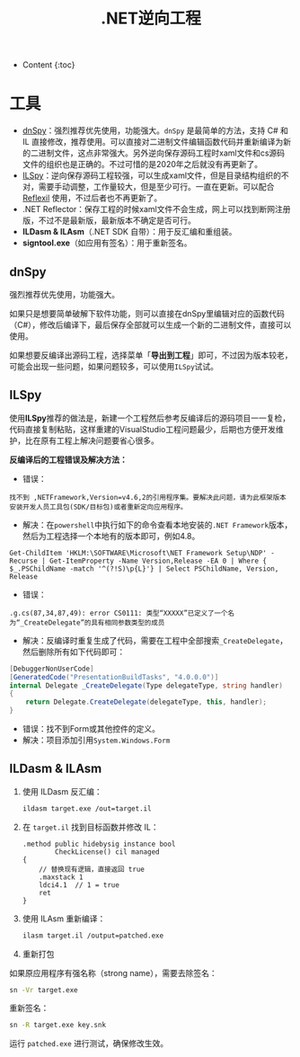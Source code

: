 ﻿---
layout:		post
category:	"sec"
title:		".NET逆向工程"

tags:		[]
---
- Content
{:toc}


# 工具

- [dnSpy](https://github.com/dnSpy/dnSpy)：强烈推荐优先使用，功能强大。`dnSpy` 是最简单的方法，支持 C# 和 IL 直接修改，推荐使用。可以直接对二进制文件编辑函数代码并重新编译为新的二进制文件，这点非常强大。另外逆向保存源码工程时xaml文件和cs源码文件的组织也是正确的。不过可惜的是2020年之后就没有再更新了。
- [ILSpy](https://github.com/icsharpcode/ILSpy)：逆向保存源码工程较强，可以生成xaml文件，但是目录结构组织的不对，需要手动调整，工作量较大，但是至少可行。一直在更新。可以配合 [Reflexil](https://github.com/sailro/Reflexil) 使用，不过后者也不再更新了。
- .NET Reflector：保存工程的时候xaml文件不会生成，网上可以找到断网注册版，不过不是最新版，最新版本不确定是否可行。
- **ILDasm & ILAsm**（.NET SDK 自带）：用于反汇编和重组装。
- **signtool.exe**（如应用有签名）：用于重新签名。

## dnSpy

强烈推荐优先使用，功能强大。

如果只是想要简单破解下软件功能，则可以直接在dnSpy里编辑对应的函数代码（C#），修改后编译下，最后保存全部就可以生成一个新的二进制文件，直接可以使用。

如果想要反编译出源码工程，选择菜单「**导出到工程**」即可，不过因为版本较老，可能会出现一些问题，如果问题较多，可以使用`ILSpy`试试。



## ILSpy

使用**ILSpy**推荐的做法是，新建一个工程然后参考反编译后的源码项目一一复检，代码直接复制粘贴，这样重建的VisualStudio工程问题最少，后期也方便开发维护，比在原有工程上解决问题要省心很多。

**反编译后的工程错误及解决方法：**

- 错误：

```
找不到 ,NETFramework,Version=v4.6,2的引用程序集。要解决此问题，请为此框架版本安装开发人员工具包(SDK/目标包)或者重新定向应用程序。
```

- 解决：在`powershell`中执行如下的命令查看本地安装的`.NET Framework`版本，然后为工程选择一个本地有的版本即可，例如4.8。

```
Get-ChildItem 'HKLM:\SOFTWARE\Microsoft\NET Framework Setup\NDP' -Recurse | Get-ItemProperty -Name Version,Release -EA 0 | Where { $_.PSChildName -match '^(?!S)\p{L}'} | Select PSChildName, Version, Release
```



- 错误：

```
.g.cs(87,34,87,49): error CS0111: 类型“XXXXX”已定义了一个名为“_CreateDelegate”的具有相同参数类型的成员
```

- 解决：反编译时重复生成了代码，需要在工程中全部搜索`_CreateDelegate`，然后删除所有如下代码即可：

```csharp
[DebuggerNonUserCode]
[GeneratedCode("PresentationBuildTasks", "4.0.0.0")]
internal Delegate _CreateDelegate(Type delegateType, string handler)
{
	return Delegate.CreateDelegate(delegateType, this, handler);
}
```



- 错误：找不到Form或其他控件的定义。
- 解决：项目添加引用`System.Windows.Form`



## ILDasm & ILAsm

1. 使用 ILDasm 反汇编：

   ```sh
   ildasm target.exe /out=target.il
   ```

2. 在 `target.il` 找到目标函数并修改 IL：

   ```IL
   .method public hidebysig instance bool 
           CheckLicense() cil managed
   {
       // 替换现有逻辑，直接返回 true
       .maxstack 1
       ldci4.1  // 1 = true
       ret
   }
   ```

3. 使用 ILAsm 重新编译：

   ```sh
   ilasm target.il /output=patched.exe
   ```

4. 重新打包

如果原应用程序有强名称（strong name），需要去除签名：

```sh
sn -Vr target.exe
```

重新签名：

```sh
sn -R target.exe key.snk
```

运行 `patched.exe` 进行测试，确保修改生效。

